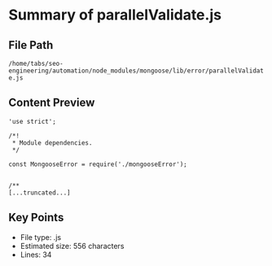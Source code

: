 # Summary of parallelValidate.js
  
## File Path
`/home/tabs/seo-engineering/automation/node_modules/mongoose/lib/error/parallelValidate.js`

## Content Preview
```
'use strict';

/*!
 * Module dependencies.
 */

const MongooseError = require('./mongooseError');


/**
[...truncated...]
```

## Key Points
- File type: .js
- Estimated size: 556 characters
- Lines: 34
